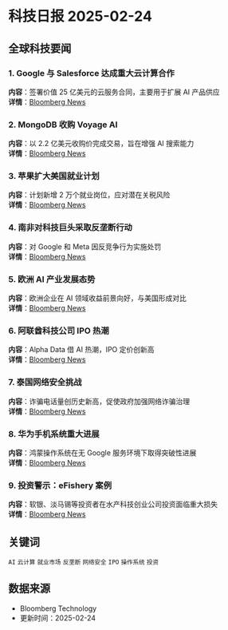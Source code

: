 # 科技日报 2025-02-24

## 全球科技要闻

### 1. Google 与 Salesforce 达成重大云计算合作
**内容**：签署价值 25 亿美元的云服务合同，主要用于扩展 AI 产品供应  
**详情**：[Bloomberg News](https://www.bloomberg.com/news/articles/2025-02-24/google-wins-salesforce-cloud-deal-in-bid-to-counter-microsoft)


### 2. MongoDB 收购 Voyage AI
**内容**：以 2.2 亿美元收购价完成交易，旨在增强 AI 搜索能力  
**详情**：[Bloomberg News](https://www.bloomberg.com/news/articles/2025-02-24/mongodb-buys-voyage-ai-for-220-million-to-bolster-ai-search)

### 3. 苹果扩大美国就业计划
**内容**：计划新增 2 万个就业岗位，应对潜在关税风险  
**详情**：[Bloomberg News](https://www.bloomberg.com/news/articles/2025-02-24/apple-says-it-will-add-20-000-jobs-spend-500-billion-produce-ai-servers-in-us)

### 4. 南非对科技巨头采取反垄断行动
**内容**：对 Google 和 Meta 因反竞争行为实施处罚  
**详情**：[Bloomberg News](https://www.bloomberg.com/news/articles/2025-02-24/south-africa-penalizes-google-meta-for-anti-competitive-moves)

### 5. 欧洲 AI 产业发展态势
**内容**：欧洲企业在 AI 领域收益前景向好，与美国形成对比  
**详情**：[Bloomberg News](https://www.bloomberg.com/news/articles/2025-02-24/europe-s-earnings-outlook-brightens-as-us-wobbles-in-ai-race)

### 6. 阿联酋科技公司 IPO 热潮
**内容**：Alpha Data 借 AI 热潮，IPO 定价创新高  
**详情**：[Bloomberg News](https://www.bloomberg.com/news/articles/2025-02-24/uae-s-alpha-data-set-to-price-ipo-at-top-of-range-amid-ai-boom)

### 7. 泰国网络安全挑战
**内容**：诈骗电话量创历史新高，促使政府加强网络诈骗治理  
**详情**：[Bloomberg News](https://www.bloomberg.com/news/articles/2025-02-24/scam-calls-hit-record-in-thailand-before-cyber-fraud-crackdown)

### 8. 华为手机系统重大进展
**内容**：鸿蒙操作系统在无 Google 服务环境下取得突破性进展  
**详情**：[Bloomberg News](https://www.bloomberg.com/news/features/2025-01-28/huawei-harmonyos-next-review-new-phone-seeks-to-break-apple-google-dominance)

### 9. 投资警示：eFishery 案例
**内容**：软银、淡马锡等投资者在水产科技创业公司投资面临重大损失  
**详情**：[Bloomberg News](https://www.bloomberg.com/news/articles/2025-02-24/softbank-temasek-among-efishery-investors-facing-near-wipeout)

## 关键词
`AI` `云计算` `就业市场` `反垄断` `网络安全` `IPO` `操作系统` `投资`

## 数据来源
- Bloomberg Technology
- 更新时间：2025-02-24 